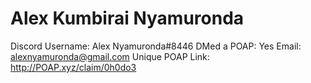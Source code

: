 # Alex Kumbirai Nyamuronda

Discord Username: Alex Nyamuronda#8446
DMed a POAP: Yes
Email: alexnyamuronda@gmail.com
Unique POAP Link: http://POAP.xyz/claim/0h0do3